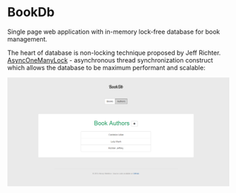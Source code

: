 # BookDb
Single page web application with in-memory lock-free database for book management.

The heart of database is non-locking technique proposed by Jeff Richter. [AsyncOneManyLock](/blob/master/BookDb/BookDb/Infrastructure/Threading/AsyncOneManyLock.cs) - asynchronous thread synchronization construct which allows the database to be maximum performant and scalable: 

![](Assets/ss.png?raw=true)
